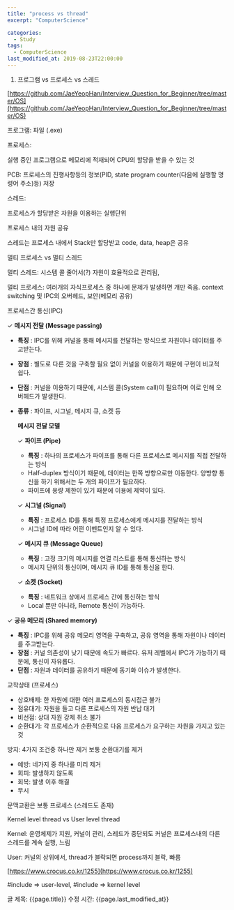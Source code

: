 ```yaml
---
title: "process vs thread"
excerpt: "ComputerScience"

categories:
  - Study
tags:
  - ComputerScience
last_modified_at: 2019-08-23T22:00:00
---
```


1. 프로그램 vs 프로세스 vs 스레드

[https://github.com/JaeYeopHan/Interview_Question_for_Beginner/tree/master/OS](https://github.com/JaeYeopHan/Interview_Question_for_Beginner/tree/master/OS)

프로그램: 파일 (.exe)

프로세스:

실행 중인 프로그램으로 메모리에 적재되어 CPU의 할당을 받을 수 있는 것

PCB: 프로세스의 진행사항등의 정보(PID, state program counter(다음에 실행할 명령어 주소)등) 저장

스레드:

프로세스가 할당받은 자원을 이용하는 실행단위

프로세스 내의 자원 공유

스레드는 프로세스 내에서 Stack만 할당받고 code, data, heap은 공유

멀티 프로세스 vs 멀티 스레드

멀티 스레드: 시스템 콜 줄어서(?) 자원이 효율적으로 관리됨, 

멀티 프로세스: 여러개의 자식프로세스 중 하나에 문제가 발생하면 걔만 죽음. context switching 및 IPC의 오버헤드, 보안(메모리 공유)

프로세스간 통신(IPC)

✓ **메시지 전달 (Message passing)**

- **특징** : IPC를 위해 커널을 통해 메시지를 전달하는 방식으로 자원이나 데이터를 주고받는다.
- **장점** : 별도로 다른 것을 구축할 필요 없이 커널을 이용하기 때문에 구현이 비교적 쉽다.
- **단점** : 커널을 이용하기 때문에, 시스템 콜(System call)이 필요하며 이로 인해 오버헤드가 발생한다.
- **종류** : 파이프, 시그널, 메시지 큐, 소켓 등

    **메시지 전달 모델**

    ✓ **파이프 (Pipe)**

    - **특징** : 하나의 프로세스가 파이프를 통해 다른 프로세스로 메시지를 직접 전달하는 방식
    - Half-duplex 방식이기 때문에, 데이터는 한쪽 방향으로만 이동한다. 양방향 통신을 하기 위해서는 두 개의 파이프가 필요하다.
    - 파이프에 용량 제한이 있기 때문에 이용에 제약이 있다.

    ✓ **시그널 (Signal)**

    - **특징** : 프로세스 ID를 통해 특정 프로세스에게 메시지를 전달하는 방식
    - 시그널 ID에 따라 어떤 이벤트인지 알 수 있다.

    ✓ **메시지 큐 (Message Queue)**

    - **특징** : 고정 크기의 메시지를 연결 리스트를 통해 통신하는 방식
    - 메시지 단위의 통신이며, 메시지 큐 ID를 통해 통신을 한다.

    ✓ **소켓 (Socket)**

    - **특징** : 네트워크 상에서 프로세스 간에 통신하는 방식
    - Local 뿐만 아니라, Remote 통신이 가능하다.

✓ **공유 메모리 (Shared memory)**

- **특징** : IPC를 위해 공유 메모리 영역을 구축하고, 공유 영역을 통해 자원이나 데이터를 주고받는다.
- **장점** : 커널 의존성이 낮기 때문에 속도가 빠르다. 유저 레벨에서 IPC가 가능하기 때문에, 통신이 자유롭다.
- **단점** : 자원과 데이터를 공유하기 때문에 동기화 이슈가 발생한다.

교착상태 (프로세스)

- 상호배제: 한 자원에 대한 여러 프로세스의 동시접근 불가
- 점유대기: 자원을 들고 다른 프로세스의 자원 반납 대기
- 비선점: 상대 자원 강제 취소 불가
- 순환대기: 각 프로세스가 순환적으로 다음 프로세스가 요구하는 자원을 가지고 있는 것

방지: 4가지 조건중 하나만 제거 보통 순환대기를 제거

- 예방: 네가지 중 하나를 미리 제거
- 회피: 발생하지 않도록
- 회복: 발생 이후 해결
- 무시

문맥교환은 보통 프로세스 (스레드도 존재)

Kernel level thread vs User level thread

Kernel: 운영체제가 지원, 커널이 관리, 스레드가 중단되도 커널은 프로세스내의 다른 스레드를 계속 실행, 느림

User: 커널의 상위에서, thread가 블락되면 process까지 블락, 빠름

[https://www.crocus.co.kr/1255](https://www.crocus.co.kr/1255)

#include <thread> ⇒ user-level, #include <pthread> ⇒ kernel level


글 제목: {{page.title}}
수정 시간: {{page.last_modified_at}}
